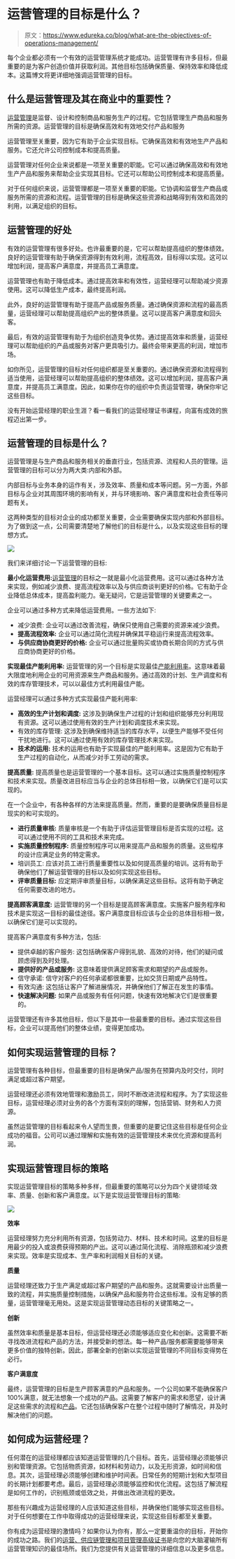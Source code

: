 # 运营管理的目标是什么？

> 原文：<https://www.edureka.co/blog/what-are-the-objectives-of-operations-management/>

每个企业都必须有一个有效的运营管理系统才能成功。运营管理有许多目标，但最重要的是为客户创造价值并获取利润。其他目标包括确保质量、保持效率和降低成本。这篇博文将更详细地强调运营管理的目标。

## 什么是运营管理及其在商业中的重要性？

[运营管理](https://www.edureka.co/blog/beginners-guide-to-operations-management/)是监督、设计和控制商品和服务生产的过程。它包括管理生产商品和服务所需的资源。运营管理的目标是确保高效和有效地交付产品和服务

运营管理至关重要，因为它有助于企业实现目标。它确保高效和有效地生产产品和服务。它还允许公司控制成本和提高质量。

运营管理对任何企业来说都是一项至关重要的职能。它可以通过确保高效和有效地生产产品和服务来帮助企业实现其目标。它还可以帮助公司控制成本和提高质量。

对于任何组织来说，运营管理都是一项至关重要的职能。它协调和监督生产商品或服务所需的资源和流程。运营管理的目标是确保这些资源和战略得到有效和高效的利用，以满足组织的目标。

## **运营管理的好处**

有效的运营管理有很多好处。也许最重要的是，它可以帮助提高组织的整体绩效。良好的运营管理有助于确保资源得到有效利用，流程高效，目标得以实现。这可以增加利润，提高客户满意度，并提高员工满意度。

运营管理也有助于降低成本。通过提高效率和有效性，运营经理可以帮助减少资源使用。这可以降低生产成本，最终提高利润。

此外，良好的运营管理有助于提高产品或服务质量。通过确保资源和流程的最高质量，运营经理可以帮助提高组织产出的整体质量。这可以提高客户满意度和回头客。

最后，有效的运营管理有助于为组织创造竞争优势。通过提高效率和质量，运营经理可以帮助组织的产品或服务对客户更具吸引力。最终会带来更高的利润，增加市场。

如你所见，运营管理的目标对任何组织都是至关重要的。通过确保资源和流程得到适当使用，运营经理可以帮助提高组织的整体绩效。这可以增加利润，提高客户满意度，并提高员工满意度。因此，如果你在你的组织中负责运营管理，确保你牢记这些目标。

没有开始运营经理的职业生涯？看一看我们的运营经理证书课程，向富有成效的旅程迈出第一步。

## 运营管理的目标是什么？

运营管理是与生产商品和服务相关的垂直行业，包括资源、流程和人员的管理。运营管理的目标可以分为两大类:内部和外部。

内部目标与业务本身的运作有关，涉及效率、质量和成本等问题。另一方面，外部目标与企业对其周围环境的影响有关，并与环境影响、客户满意度和社会责任等问题有关。

这两种类型的目标对企业的成功都至关重要，企业需要确保实现内部和外部目标。为了做到这一点，公司需要清楚地了解他们的目标是什么，以及实现这些目标的理想方式。

![](img/069eb55fcc89118a5f823eeba6dbf3db.png)

我们来详细讨论一下运营管理的目标:

**最小化运营费用:**[运营管理](https://www.edureka.co/blog/what-is-the-scope-of-operations-management/)的目标之一就是最小化运营费用。这可以通过各种方法来实现，例如减少浪费、提高流程效率以及与供应商谈判更好的价格。它有助于企业降低总体成本，提高盈利能力。毫无疑问，它是运营管理的关键要素之一。

企业可以通过多种方式来降低运营费用。一些方法如下:

*   减少浪费: 企业可以通过改善流程，确保只使用自己需要的资源来减少浪费。
*   **提高流程效率:** 企业可以通过简化流程并确保其平稳运行来提高流程效率。
*   **与供应商协商更好的价格:** 企业可以通过批量购买或协商长期合同的方式与供应商协商更好的价格。

**实现最佳产能利用率:** 运营管理的另一个目标是实现最佳[产能利用率](https://www.edureka.co/blog/what-is-capacity-planning-in-operations-management/)。这意味着最大限度地利用企业的可用资源来生产商品和服务。通过高效的计划、生产调度和有效的库存管理技术，可以以最佳方式利用最佳产能。

运营经理可以通过多种方式实现最佳产能利用率:

*   **高效的生产计划和调度:** 这涉及到确保生产过程的计划和组织能够充分利用现有资源。这可以通过使用有效的生产计划和调度技术来实现。
*   有效的库存管理: 这涉及到确保维持适当的库存水平，以便生产能够不受任何干扰地进行。这可以通过使用有效的库存管理技术来实现。
*   **技术的运用:** 技术的运用也有助于实现最佳的产能利用率。这是因为它有助于生产过程的自动化，从而减少对手工劳动的需求。

**提高质量:** 提高质量也是运营管理的一个基本目标。这可以通过实施质量控制程序和技术来实现。质量改进目标应当与企业的总体目标相一致，以确保它们是可以实现的。

在一个企业中，有各种各样的方法来提高质量。然而，重要的是要确保质量目标是现实的和可实现的。

*   **进行质量审核:** 质量审核是一个有助于评估运营管理目标是否实现的过程。这可以通过使用不同的工具和技术来完成。
*   **实施质量控制程序:** 质量控制程序可以用来提高产品和服务的质量。这些程序的设计应满足业务的特定需求。
*   培训员工: 应该对员工进行质量重要性以及如何提高质量的培训。这将有助于确保他们了解运营管理的目标以及如何实现这些目标。
*   **评审质量目标:** 应定期评审质量目标，以确保满足这些目标。这将有助于确定任何需要改进的地方。

**提高顾客满意度:** 运营管理的另一个目标是提高顾客满意度。实施客户服务程序和技术是实现这一目标的最佳途径。客户满意度目标应该与企业的总体目标相一致，以确保它们是可以实现的。

提高客户满意度有多种方法，包括:

*   提供卓越的客户服务: 这包括确保客户得到礼貌、高效的对待，他们的疑问或顾虑得到及时处理。
*   **提供好的产品或服务:** 这意味着提供满足顾客需求和期望的产品或服务。
*   信守承诺: 信守对客户的任何承诺都很重要，比如交货日期或产品特性。
*   有效沟通: 这包括让客户了解进展情况，并确保他们了解正在发生的事情。
*   **快速解决问题:** 如果产品或服务有任何问题，快速有效地解决它们是很重要的。

运营管理还有许多其他目标，但以下是其中一些最重要的目标。通过实现这些目标，企业可以提高他们的整体业绩，变得更加成功。

## 如何实现运营管理的目标？

运营管理有各种目标，但最重要的目标是确保产品/服务在预算内及时交付，同时满足或超过客户期望。

运营经理还必须有效地管理和激励员工，同时不断改进流程和程序。为了实现这些目标，运营经理必须对业务的各个方面有深刻的理解，包括营销、财务和人力资源。

虽然运营管理的目标看起来令人望而生畏，但重要的是要记住这些目标是任何企业成功的福音。公司可以通过理解和实施有效的运营管理技术来优化资源和提高利润。

## **实现运营管理目标的策略**

实现运营管理目标的策略多种多样，但最重要的策略可以分为四个关键领域:效率、质量、创新和客户满意度。以下是实现运营管理目标的策略:

**![](img/47c32cd9a1482207c9ac25c539a04238.png)**

**效率**

运营经理努力充分利用所有资源，包括劳动力、材料、技术和时间。这里的目标是用最少的投入或浪费获得预期的产出。这可以通过简化流程、消除瓶颈和减少浪费来实现。效率是实现成本、生产率和利润相关目标的关键。

**质量**

运营经理还致力于生产满足或超过客户期望的产品和服务。这就需要设计出质量一致的流程，并实施质量控制措施，以确保产品和服务符合这些标准。没有足够的质量，运营管理毫无用处。这是实现运营管理动态目标的关键策略之一。

**创新**

虽然效率和质量是基本目标，但运营经理还必须能够适应变化和创新。这需要不断寻找改进流程和产品的方法，并接受新的想法。每一种产品/服务都需要能够带来更多价值的独特创新。因此，部署全新的创新以实现运营管理的不同目标变得势在必行。

**客户满意度**

最终，运营管理的目标是生产顾客满意的产品和服务。一个公司如果不能确保客户 100%满意，就无法想象一个成功的产品。这需要了解客户的需求和愿望，设计满足这些需求的流程和[产品](https://www.edureka.co/blog/what-are-the-stages-and-examples-of-a-product-lifecycle/)。它还包括确保客户在整个过程中随时了解情况，并及时解决他们的问题。

## **如何成为运营经理？**

任何潜在的运营经理都应该知道运营管理的几个目标。首先，运营经理必须能够识别和管理资源。它包括物质资源，如材料和劳动力，以及无形资源，如时间和信息。其次，运营经理必须能够创建和维护时间表。日常任务的短期计划和大型项目的长期计划都要考虑。最后，运营经理必须能够监控和优化流程。这包括了解流程是如何工作的，识别瓶颈或低效之处，并做出改进流程的更改。

那些有兴趣成为运营经理的人应该知道这些目标，并确保他们能够实现这些目标。对于任何想要在工作中取得成功的运营经理来说，实现这些目标都至关重要。

你有成为运营经理的激情吗？如果你认为你有，那么一定要重温你的目标，开始你的成功之路。我们的[运营、供应链管理和项目管理高级证书](https://www.edureka.co/highered/advanced-program-in-operations-supply-chain-project-management-iitg)是向您的大脑灌输所有运营管理知识的最佳场所。我们为您提供有关运营管理的详细信息以及更多信息。